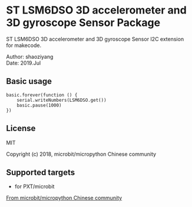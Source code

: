 # ST LSM6DSO 3D accelerometer and 3D gyroscope Sensor Package

ST LSM6DSO 3D accelerometer and 3D gyroscope Sensor I2C extension for makecode.  

Author: shaoziyang  
Date:   2019.Jul  

## Basic usage
```
basic.forever(function () {
    serial.writeNumbers(LSM6DSO.get())
    basic.pause(1000)
})
```


## License

MIT

Copyright (c) 2018, microbit/micropython Chinese community  

## Supported targets

* for PXT/microbit


[From microbit/micropython Chinese community](http://www.micropython.org.cn)
